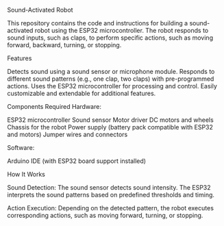 Sound-Activated Robot

This repository contains the code and instructions for building a sound-activated robot using the ESP32 microcontroller. The robot responds to sound inputs, such as claps, to perform specific actions, such as moving forward, backward, turning, or stopping.

Features

Detects sound using a sound sensor or microphone module.
Responds to different sound patterns (e.g., one clap, two claps) with pre-programmed actions.
Uses the ESP32 microcontroller for processing and control.
Easily customizable and extendable for additional features.

Components Required
Hardware:

ESP32 microcontroller
Sound sensor 
Motor driver 
DC motors and wheels
Chassis for the robot
Power supply (battery pack compatible with ESP32 and motors)
Jumper wires and connectors

Software:

Arduino IDE (with ESP32 board support installed)

How It Works

Sound Detection:
The sound sensor detects sound intensity.
The ESP32 interprets the sound patterns based on predefined thresholds and timing.

Action Execution:
Depending on the detected pattern, the robot executes corresponding actions, such as moving forward, turning, or stopping.
